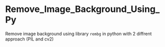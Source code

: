 # Remove_Image_Background_Using_Py
Remove image background using library `rembg` in python with 2 diffrent approach (PIL and cv2)
